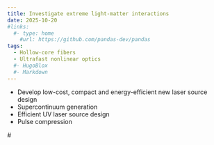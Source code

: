 ```yaml
---
title: Investigate extreme light-matter interactions
date: 2025-10-20
#links:
  #- type: home
    #url: https://github.com/pandas-dev/pandas
tags:
  - Hollow-core fibers
  - Ultrafast nonlinear optics
  #- HugoBlox
  #- Markdown
---
```


- Develop low-cost, compact and energy-efficient new laser source design
- Supercontinuum generation
- Efficient UV laser source design
- Pulse compression

#<!--more-->

